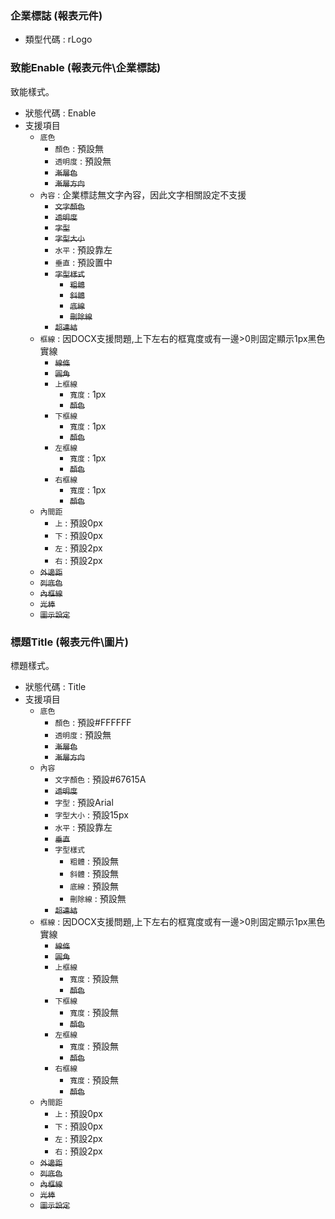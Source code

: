 ### <div id="rlogo">企業標誌 <path>(報表元件)</path></div>
* 類型代碼 : rLogo

### <div id="rlogo_enable">致能Enable <path>(報表元件\企業標誌)</path></div>
致能樣式。

* 狀態代碼 : Enable
* 支援項目 
	* `底色`
		* `顏色` : 預設無
		* `透明度` : 預設無
		* ~~`漸層色`~~
		* ~~`漸層方向`~~
	* `內容` : 企業標誌無文字內容，因此文字相關設定不支援
		* ~~`文字顏色`~~
		* ~~`透明度`~~
		* ~~`字型`~~
		* ~~`字型大小`~~
		* `水平` : 預設靠左
		* `垂直` : 預設置中
		* ~~`字型樣式`~~
			* ~~`粗體`~~
			* ~~`斜體`~~
			* ~~`底線`~~
			* ~~`刪除線`~~
		* ~~`超連結`~~
	* `框線` : 因DOCX支援問題,上下左右的框寬度或有一邊>0則固定顯示1px黑色實線
		* ~~`線條`~~
		* ~~`圓角`~~
		* `上框線`
			* `寬度` : 1px
			* ~~`顏色`~~
		* `下框線`
			* `寬度` : 1px
			* ~~`顏色`~~
		* `左框線`
			* `寬度` : 1px
			* ~~`顏色`~~
		* `右框線`
			* `寬度` : 1px
			* ~~`顏色`~~
	* `內間距`
		* `上` : 預設0px
		* `下` : 預設0px
		* `左` : 預設2px
		* `右` : 預設2px
	* ~~`外邊距`~~
	* ~~`列底色`~~
	* ~~`內框線`~~
	* ~~`光棒`~~
	* ~~`圖示設定`~~

### <div id="rlogo_title">標題Title <path>(報表元件\圖片)</path></div>
標題樣式。

* 狀態代碼 : Title
* 支援項目
	* `底色`
		* `顏色` : 預設#FFFFFF
		* `透明度` : 預設無
		* ~~`漸層色`~~
		* ~~`漸層方向`~~
	* `內容`
		* `文字顏色` : 預設#67615A
		* ~~`透明度`~~
		* `字型` : 預設Arial
		* `字型大小` : 預設15px
		* `水平` : 預設靠左
		* ~~`垂直`~~
		* `字型樣式`
			* `粗體` : 預設無
			* `斜體` : 預設無
			* `底線` : 預設無
			* `刪除線` : 預設無
		* ~~`超連結`~~
	* `框線` : 因DOCX支援問題,上下左右的框寬度或有一邊>0則固定顯示1px黑色實線
		* ~~`線條`~~
		* ~~`圓角`~~
		* `上框線`
			* `寬度` : 預設無
			* ~~`顏色`~~
		* `下框線`
			* `寬度` : 預設無
			* ~~`顏色`~~
		* `左框線`
			* `寬度` : 預設無
			* ~~`顏色`~~
		* `右框線`
			* `寬度` : 預設無
			* ~~`顏色`~~
	* `內間距`
		* `上` : 預設0px
		* `下` : 預設0px
		* `左` : 預設2px
		* `右` : 預設2px
	* ~~`外邊距`~~
	* ~~`列底色`~~
	* ~~`內框線`~~
	* ~~`光棒`~~
	* ~~`圖示設定`~~

